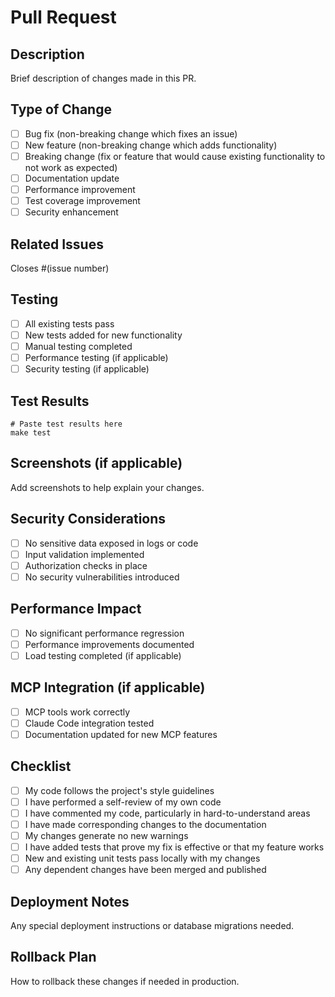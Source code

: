 # Pull Request

## Description
Brief description of changes made in this PR.

## Type of Change
- [ ] Bug fix (non-breaking change which fixes an issue)
- [ ] New feature (non-breaking change which adds functionality)
- [ ] Breaking change (fix or feature that would cause existing functionality to not work as expected)
- [ ] Documentation update
- [ ] Performance improvement
- [ ] Test coverage improvement
- [ ] Security enhancement

## Related Issues
Closes #(issue number)

## Testing
- [ ] All existing tests pass
- [ ] New tests added for new functionality
- [ ] Manual testing completed
- [ ] Performance testing (if applicable)
- [ ] Security testing (if applicable)

## Test Results
```
# Paste test results here
make test
```

## Screenshots (if applicable)
Add screenshots to help explain your changes.

## Security Considerations
- [ ] No sensitive data exposed in logs or code
- [ ] Input validation implemented
- [ ] Authorization checks in place
- [ ] No security vulnerabilities introduced

## Performance Impact
- [ ] No significant performance regression
- [ ] Performance improvements documented
- [ ] Load testing completed (if applicable)

## MCP Integration (if applicable)
- [ ] MCP tools work correctly
- [ ] Claude Code integration tested
- [ ] Documentation updated for new MCP features

## Checklist
- [ ] My code follows the project's style guidelines
- [ ] I have performed a self-review of my own code
- [ ] I have commented my code, particularly in hard-to-understand areas
- [ ] I have made corresponding changes to the documentation
- [ ] My changes generate no new warnings
- [ ] I have added tests that prove my fix is effective or that my feature works
- [ ] New and existing unit tests pass locally with my changes
- [ ] Any dependent changes have been merged and published

## Deployment Notes
Any special deployment instructions or database migrations needed.

## Rollback Plan
How to rollback these changes if needed in production.